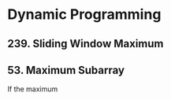 # Dynamic Programming

## 239. Sliding Window Maximum

## 53. Maximum Subarray
If the maximum

<!--stackedit_data:
eyJoaXN0b3J5IjpbMTA0ODMwMDM4NCwzNTA5MTM3MTAsODk0Nj
QxOTYzLC0yMDg4NzQ2NjEyXX0=
-->